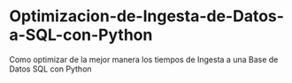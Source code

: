 # Optimizacion-de-Ingesta-de-Datos-a-SQL-con-Python
Como optimizar de la mejor manera los tiempos de Ingesta a una Base de Datos SQL con Python
